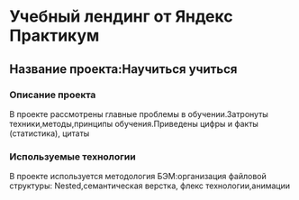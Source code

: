# Учебный лендинг от Яндекс Практикум
## Название проекта:Научиться учиться
### Описание проекта

В проекте рассмотрены главные проблемы в обучении.Затронуты техники,методы,принципы обучения.Приведены цифры и факты (статистика), цитаты

### Используемые технологии

В проекте используется методология БЭМ:организация файловой структуры: Nested,семантическая верстка, флекс технологии,анимации
